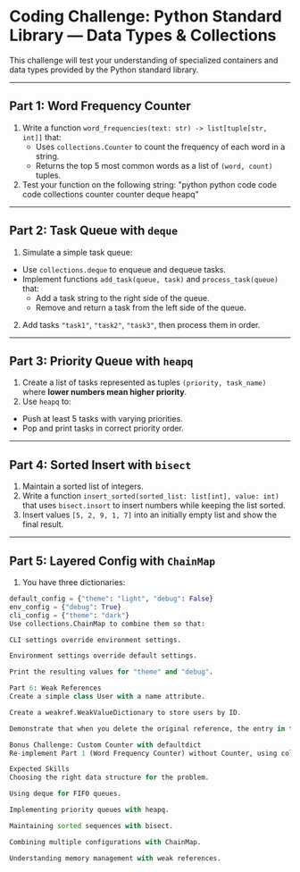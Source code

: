 # Coding Challenge: Python Standard Library — Data Types & Collections

This challenge will test your understanding of specialized containers and data types provided by the Python standard library.

---

## Part 1: Word Frequency Counter
1. Write a function `word_frequencies(text: str) -> list[tuple[str, int]]` that:
   - Uses `collections.Counter` to count the frequency of each word in a string.
   - Returns the top 5 most common words as a list of `(word, count)` tuples.
2. Test your function on the following string:
"python python code code code collections counter counter deque heapq"


---

## Part 2: Task Queue with `deque`
1. Simulate a simple task queue:
- Use `collections.deque` to enqueue and dequeue tasks.
- Implement functions `add_task(queue, task)` and `process_task(queue)` that:
  - Add a task string to the right side of the queue.
  - Remove and return a task from the left side of the queue.
2. Add tasks `"task1"`, `"task2"`, `"task3"`, then process them in order.

---

## Part 3: Priority Queue with `heapq`
1. Create a list of tasks represented as tuples `(priority, task_name)` where **lower numbers mean higher priority**.
2. Use `heapq` to:
- Push at least 5 tasks with varying priorities.
- Pop and print tasks in correct priority order.

---

## Part 4: Sorted Insert with `bisect`
1. Maintain a sorted list of integers.
2. Write a function `insert_sorted(sorted_list: list[int], value: int)` that uses `bisect.insort` to insert numbers while keeping the list sorted.
3. Insert values `[5, 2, 9, 1, 7]` into an initially empty list and show the final result.

---

## Part 5: Layered Config with `ChainMap`
1. You have three dictionaries:
```python
default_config = {"theme": "light", "debug": False}
env_config = {"debug": True}
cli_config = {"theme": "dark"}
Use collections.ChainMap to combine them so that:

CLI settings override environment settings.

Environment settings override default settings.

Print the resulting values for "theme" and "debug".

Part 6: Weak References
Create a simple class User with a name attribute.

Create a weakref.WeakValueDictionary to store users by ID.

Demonstrate that when you delete the original reference, the entry in the dictionary disappears automatically.

Bonus Challenge: Custom Counter with defaultdict
Re-implement Part 1 (Word Frequency Counter) without Counter, using collections.defaultdict(int).

Expected Skills
Choosing the right data structure for the problem.

Using deque for FIFO queues.

Implementing priority queues with heapq.

Maintaining sorted sequences with bisect.

Combining multiple configurations with ChainMap.

Understanding memory management with weak references.
